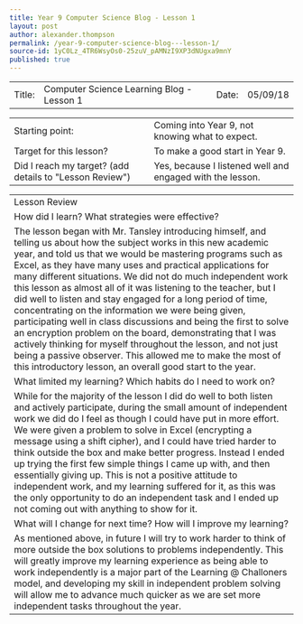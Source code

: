 ```yaml
---
title: Year 9 Computer Science Blog - Lesson 1
layout: post
author: alexander.thompson
permalink: /year-9-computer-science-blog---lesson-1/
source-id: 1yC0Lz_4TR6WsyOs0-25zuV_pAMNzI9XP3dNUgxa9mnY
published: true
---
```

<table>
  <tr>
    <td>Title: </td>
    <td>Computer Science Learning Blog - Lesson 1</td>
    <td> Date: </td>
    <td>05/09/18</td>
  </tr>
</table>


<table>
  <tr>
    <td>Starting point: </td>
    <td>Coming into Year 9, not knowing what to expect.</td>
  </tr>
  <tr>
    <td>Target for this lesson?</td>
    <td>To make a good start in Year 9.</td>
  </tr>
  <tr>
    <td>Did I reach my target?
(add details to "Lesson Review") </td>
    <td>Yes, because I listened well and engaged with the lesson.</td>
  </tr>
</table>


<table>
  <tr>
    <td>Lesson Review</td>
  </tr>
  <tr>
    <td>How did I learn? What strategies were effective?</td>
  </tr>
  <tr>
    <td>The lesson began with Mr. Tansley introducing himself, and telling us about how the subject works in this new academic year, and told us that we would be mastering programs such as Excel, as they have many uses and practical applications for many different situations. We did not do much independent work this lesson as almost all of it was listening to the teacher, but I did well to listen and stay engaged for a long period of time, concentrating on the information we were being given, participating well in class discussions and being the first to solve an encryption problem on the board, demonstrating that I was actively thinking for myself throughout the lesson, and not just being a passive observer. This allowed me to make the most of this introductory lesson, an overall good start to the year.</td>
  </tr>
  <tr>
    <td>What limited my learning? Which habits do I need to work on?</td>
  </tr>
  <tr>
    <td>While for the majority of the lesson I did do well to both listen and actively participate, during the small amount of independent work we did do I feel as though I could have put in more effort. We were given a problem to solve in Excel (encrypting a message using a shift cipher), and I could have tried harder to think outside the box and make better progress. Instead I ended up trying the first few simple things I came up with, and then essentially giving up. This is not a positive attitude to independent work, and my learning suffered for it, as this was the only opportunity to do an independent task and I ended up not coming out with anything to show for it.</td>
  </tr>
  <tr>
    <td>What will I change for next time? How will I improve my learning?</td>
  </tr>
  <tr>
    <td>As mentioned above, in future I will try to work harder to think of more outside the box solutions to problems independently. This will greatly improve my learning experience as being able to work independently is a major part of the Learning @ Challoners model, and developing my skill in independent problem solving will allow me to advance much quicker as we are set more independent tasks throughout the year.</td>
  </tr>
</table>


